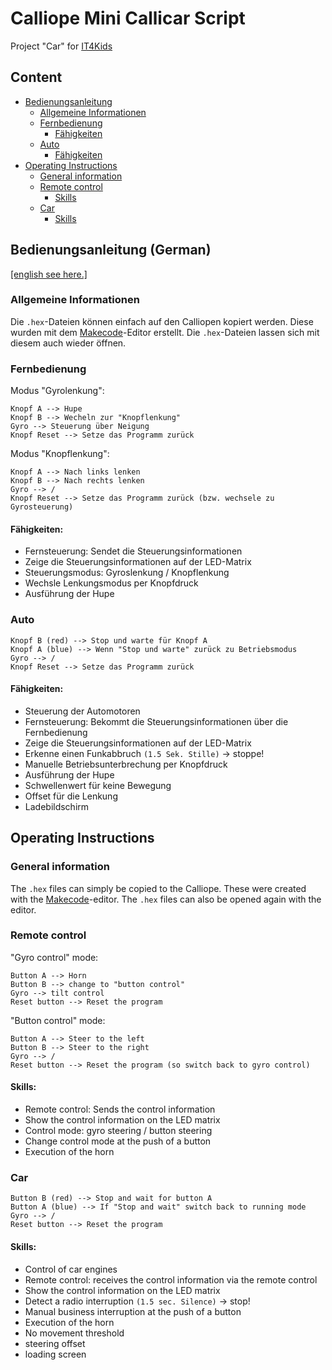 # Calliope Mini Callicar Script
Project "Car" for [IT4Kids](https://it-for-kids.org/)

## Content

- [Bedienungsanleitung](#bedienungsanleitung-german)
  * [Allgemeine Informationen](#allgemeine-informationen)
  * [Fernbedienung](#fernbedienung)
    + [Fähigkeiten](#fähigkeiten)
  * [Auto](#auto)
    + [Fähigkeiten](#fähigkeiten-1)
- [Operating Instructions](#operating-instructions)
  * [General information](#general-information)
  * [Remote control](#remote-control)
    + [Skills](#skills)
  * [Car](#car)
    + [Skills](#skills-1)
 
 
 
## Bedienungsanleitung (German)
[[english see here.]](#operating-instructions)
 
### Allgemeine Informationen
Die `.hex`-Dateien können einfach auf den Calliopen kopiert werden.
Diese wurden mit dem [Makecode]( https://makecode.calliope.cc/ )-Editor erstellt.
Die `.hex`-Dateien lassen sich mit diesem auch wieder öffnen.
 
### Fernbedienung
 
Modus "Gyrolenkung":
  
    Knopf A --> Hupe
    Knopf B --> Wecheln zur "Knopflenkung"
    Gyro --> Steuerung über Neigung
    Knopf Reset --> Setze das Programm zurück
 
Modus "Knopflenkung":
 
    Knopf A --> Nach links lenken
    Knopf B --> Nach rechts lenken
    Gyro --> /
    Knopf Reset --> Setze das Programm zurück (bzw. wechsele zu Gyrosteuerung)
 
#### Fähigkeiten:
- Fernsteuerung: Sendet die Steuerungsinformationen
- Zeige die Steuerungsinformationen auf der LED-Matrix
- Steuerungsmodus: Gyroslenkung / Knopflenkung
- Wechsle Lenkungsmodus per Knopfdruck
- Ausführung der Hupe

### Auto
   
    Knopf B (red) --> Stop und warte für Knopf A
    Knopf A (blue) --> Wenn "Stop und warte" zurück zu Betriebsmodus
    Gyro --> /
    Knopf Reset --> Setze das Programm zurück
     
#### Fähigkeiten:
- Steuerung der Automotoren
- Fernsteuerung: Bekommt die Steuerungsinformationen über die Fernbedienung
- Zeige die Steuerungsinformationen auf der LED-Matrix
- Erkenne einen Funkabbruch `(1.5 Sek. Stille)` -> stoppe!
- Manuelle Betriebsunterbrechung per Knopfdruck
- Ausführung der Hupe
- Schwellenwert für keine Bewegung
- Offset für die Lenkung
- Ladebildschirm

## Operating Instructions

### General information
The `.hex` files can simply be copied to the Calliope.
These were created with the [Makecode]( https://makecode.calliope.cc/ )-editor.
The `.hex` files can also be opened again with the editor.
 
### Remote control
 
"Gyro control" mode:
  
    Button A --> Horn
    Button B --> change to "button control"
    Gyro --> tilt control
    Reset button --> Reset the program
 
"Button control" mode:
 
    Button A --> Steer to the left
    Button B --> Steer to the right
    Gyro --> /
    Reset button --> Reset the program (so switch back to gyro control)
 
#### Skills:
- Remote control: Sends the control information
- Show the control information on the LED matrix
- Control mode: gyro steering / button steering
- Change control mode at the push of a button
- Execution of the horn

### Car
   
    Button B (red) --> Stop and wait for button A
    Button A (blue) --> If "Stop and wait" switch back to running mode
    Gyro --> /
    Reset button --> Reset the program
     
#### Skills:
- Control of car engines
- Remote control: receives the control information via the remote control
- Show the control information on the LED matrix
- Detect a radio interruption `(1.5 sec. Silence)` -> stop!
- Manual business interruption at the push of a button
- Execution of the horn
- No movement threshold
- steering offset
- loading screen